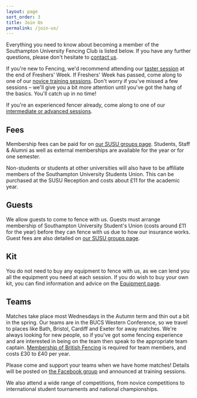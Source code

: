 ```yaml
---
layout: page
sort_order: 3
title: Join Us
permalink: /join-us/
---
```


Everything you need to know about becoming a member of the Southampton University Fencing Club is listed below. If you have any further questions, please don't hesitate to [contact us]({{site.baseurl}}/about/#contact-us).

If you're new to Fencing, we'd recommend attending our [taster session]({{site.baseur}}/training/#taster-sessions) at the end of Freshers' Week. If Freshers' Week has passed, come along to one of our [novice training sessions]({{site.baseurl}}/training/#novice-training). Don't worry if you've missed a few sessions – we'll give you a bit more attention until you've got the hang of the basics. You'll catch up in no time!

If you're an experienced fencer already, come along to one of our [intermediate or advanced sessions]({{site.baseur}}/training/#intermediate-and-advanced-sessions).

Fees
----

Membership fees can be paid for on [our SUSU groups page]({{site.links.susu_group}}). Students, Staff & Alumni as well as external memberships are available for the year or for one semester.


Non-students or students at other universities will also have to be affiliate members of the Southampton University Students Union. This can be purchased at the SUSU Reception and costs about £11 for the academic year.

Guests
------

We allow guests to come to fence with us. Guests must arrange membership of Southampton University Student's Union (costs around £11 for the year) before they can fence with us due to how our insurance works. Guest fees are also detailed on [our SUSU groups page]({{site.links.susu_group}}).

Kit
---

You do not need to buy any equipment to fence with us, as we can lend you all the equipment you need at each session. If you do wish to buy your own kit, you can find information and advice on the [Equipment page]({{site.baseurl}}/equipment/).

Teams
-----

Matches take place most Wednesdays in the Autumn term and thin out a bit in the spring. Our teams are in the BUCS Western Conference, so we travel to places like Bath, Bristol, Cardiff and Exeter for away matches. We're always looking for new people, so if you've got some fencing experience and are interested in being on the team then speak to the appropriate team captain. [Membership of British Fencing](http://britishfencing.com/membership/) is required for team members, and costs £30 to £40 per year.


Please come and support your teams when we have home matches! Details will be posted on [the Facebook group]({{site.links.facebook_group}}) and announced at training sessions.

We also attend a wide range of competitions, from novice competitions to international student tournaments and national championships.
